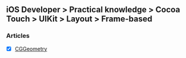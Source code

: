 ## iOS Developer > Practical knowledge > Cocoa Touch > UIKit > Layout > Frame-based

### Articles
- [x] [CGGeometry](http://nshipster.com/cggeometry/)


